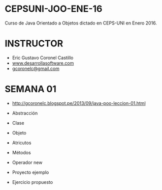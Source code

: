 # CEPSUNI-JOO-ENE-16

Curso de Java Orientado a Objetos dictado en CEPS-UNI en Enero 2016.


# INSTRUCTOR

- Eric Gustavo Coronel Castillo
- www.desarrollasoftware.com
- gcoronelc@gmail.com

# SEMANA 01

- http://gcoronelc.blogspot.pe/2013/09/java-poo-leccion-01.html

- Abstracción
- Clase
- Objeto
- Atricutos
- Métodos
- Operador new
- Proyecto ejemplo
- Ejercicio propuesto
